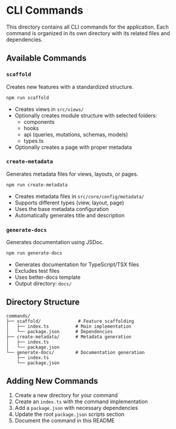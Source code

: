# CLI Commands

This directory contains all CLI commands for the application. Each command is organized in its own directory with its related files and dependencies.

## Available Commands

### `scaffold`
Creates new features with a standardized structure.

```bash
npm run scaffold
```
- Creates views in `src/views/`
- Optionally creates module structure with selected folders:
  - components
  - hooks
  - api (queries, mutations, schemas, models)
  - types.ts
- Optionally creates a page with proper metadata

### `create-metadata`
Generates metadata files for views, layouts, or pages.

```bash
npm run create-metadata
```
- Creates metadata files in `src/core/config/metadata/`
- Supports different types (view, layout, page)
- Uses the base metadata configuration
- Automatically generates title and description

### `generate-docs`
Generates documentation using JSDoc.

```bash
npm run generate-docs
```
- Generates documentation for TypeScript/TSX files
- Excludes test files
- Uses better-docs template
- Output directory: `docs/`

## Directory Structure
```
commands/
├── scaffold/              # Feature scaffolding
│   ├── index.ts          # Main implementation
│   └── package.json      # Dependencies
├── create-metadata/      # Metadata generation
│   ├── index.ts
│   └── package.json
└── generate-docs/        # Documentation generation
    ├── index.ts
    └── package.json
```

## Adding New Commands

1. Create a new directory for your command
2. Create an `index.ts` with the command implementation
3. Add a `package.json` with necessary dependencies
4. Update the root `package.json` scripts section
5. Document the command in this README
